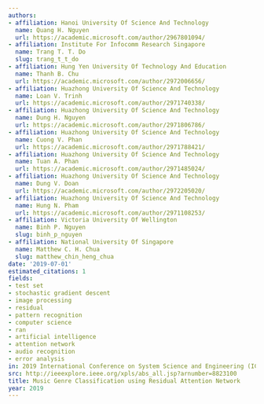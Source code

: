 ```yaml
---
authors:
- affiliation: Hanoi University Of Science And Technology
  name: Quang H. Nguyen
  url: https://academic.microsoft.com/author/2967801094/
- affiliation: Institute For Infocomm Research Singapore
  name: Trang T. T. Do
  slug: trang_t_t_do
- affiliation: Hung Yen University Of Technology And Education
  name: Thanh B. Chu
  url: https://academic.microsoft.com/author/2972006656/
- affiliation: Huazhong University Of Science And Technology
  name: Loan V. Trinh
  url: https://academic.microsoft.com/author/2971740338/
- affiliation: Huazhong University Of Science And Technology
  name: Dung H. Nguyen
  url: https://academic.microsoft.com/author/2971806786/
- affiliation: Huazhong University Of Science And Technology
  name: Cuong V. Phan
  url: https://academic.microsoft.com/author/2971788421/
- affiliation: Huazhong University Of Science And Technology
  name: Tuan A. Phan
  url: https://academic.microsoft.com/author/2971485024/
- affiliation: Huazhong University Of Science And Technology
  name: Dung V. Doan
  url: https://academic.microsoft.com/author/2972205020/
- affiliation: Huazhong University Of Science And Technology
  name: Hung N. Pham
  url: https://academic.microsoft.com/author/2971108253/
- affiliation: Victoria University Of Wellington
  name: Binh P. Nguyen
  slug: binh_p_nguyen
- affiliation: National University Of Singapore
  name: Matthew C. H. Chua
  slug: matthew_chin_heng_chua
date: '2019-07-01'
estimated_citations: 1
fields:
- test set
- stochastic gradient descent
- image processing
- residual
- pattern recognition
- computer science
- ran
- artificial intelligence
- attention network
- audio recognition
- error analysis
in: 2019 International Conference on System Science and Engineering (ICSSE)
src: http://ieeexplore.ieee.org/xpls/abs_all.jsp?arnumber=8823100
title: Music Genre Classification using Residual Attention Network
year: 2019
---
```


